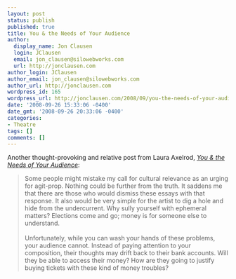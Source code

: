 ```yaml
---
layout: post
status: publish
published: true
title: You & the Needs of Your Audience
author:
  display_name: Jon Clausen
  login: JClausen
  email: jon_clausen@silowebworks.com
  url: http://jonclausen.com
author_login: JClausen
author_email: jon_clausen@silowebworks.com
author_url: http://jonclausen.com
wordpress_id: 165
wordpress_url: http://jonclausen.com/2008/09/you-the-needs-of-your-audience/
date: '2008-09-26 15:33:06 -0400'
date_gmt: '2008-09-26 20:33:06 -0400'
categories:
- Theatre
tags: []
comments: []
---
```

<p>Another thought-provoking and relative post from Laura Axelrod, <a href="http://www.gaspjournal.com/2008/09/you-the-needs-of-your-audience.html"><cite>You & the Needs of Your Audience</cite></a>:</p>
<blockquote cite="http://www.gaspjournal.com/2008/09/you-the-needs-of-your-audience.html"><p>
Some people might mistake my call for cultural relevance as an urging for agit-prop. Nothing could be further from the truth. It saddens me that there are those who would dismiss these essays with that response. It also would be very simple for the artist to dig a hole and hide from the undercurrent. Why sully yourself with ephemeral matters? Elections come and go; money is for someone else to understand.<br/><br/>Unfortunately, while you can wash your hands of these problems, your audience cannot. Instead of paying attention to your composition, their thoughts may drift back to their bank accounts. Will they be able to access their money? How are they going to justify buying tickets with these kind of money troubles?
</p></blockquote>
